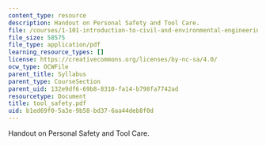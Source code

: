 ```yaml
---
content_type: resource
description: Handout on Personal Safety and Tool Care.
file: /courses/1-101-introduction-to-civil-and-environmental-engineering-design-i-fall-2006/b1ed69f05a3e9b58bd376aa44deb8f0d_tool_safety.pdf
file_size: 58575
file_type: application/pdf
learning_resource_types: []
license: https://creativecommons.org/licenses/by-nc-sa/4.0/
ocw_type: OCWFile
parent_title: Syllabus
parent_type: CourseSection
parent_uid: 132e9df6-69b8-8310-fa14-b798fa7742ad
resourcetype: Document
title: tool_safety.pdf
uid: b1ed69f0-5a3e-9b58-bd37-6aa44deb8f0d
---
```

Handout on Personal Safety and Tool Care.